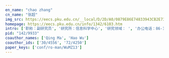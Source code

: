 ```yaml
---
en_name: "chao zhang"
cn_name: "张超"
img_src: https://eecs.pku.edu.cn/__local/D/2D/A0/0879E86E74833943CB2E732967E_9A3C38CC_BD6.vsb?e=.jpg
homepage: https://eecs.pku.edu.cn/info/1342/6103.htm
intro: ['职称：副研究员', '研究所：信息科学中心', '研究领域： ', '办公电话：86-10-62757000', '电子邮件：c.zhang@pku.edu.cn', '个人主页： ']
pid: "142/9933"
coauthor_names: ['Qing Ma', 'Hao Wu']
coauthor_ids: ['30/4556', '72/4250']
paper_keys: ['conf/ro-man/WuMZ13']
---
```

